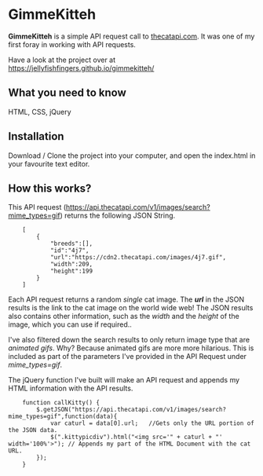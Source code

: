 # GimmeKitteh

**GimmeKitteh** is a simple API request call to [thecatapi.com](thecatapi.com). It was one of my first foray in working with API requests.

Have a look at the project over at https://jellyfishfingers.github.io/gimmekitteh/

## What you need to know
HTML, CSS, jQuery

## Installation
Download / Clone the project into your computer, and open the index.html in your favourite text editor. 

## How this works?

This API request (https://api.thecatapi.com/v1/images/search?mime_types=gif) returns the following JSON String. 

```
    [
        {
            "breeds":[],
            "id":"4j7",
            "url":"https://cdn2.thecatapi.com/images/4j7.gif",
            "width":209,
            "height":199
        }
    ]
```
Each API request returns a random _single_ cat image. The **_url_** in the JSON results is the link to the cat image on the world wide web! The JSON results also contains other information, such as the _width_ and the _height_ of the image, which you can use if required..

I've also filtered down the search results to only return image type that are _animated gifs_. Why? Because animated gifs are more more hilarious. This is included as part of the parameters I've provided in the API Request under _mime_types=gif_.

The jQuery function I've built will make an API request and appends my HTML information with the API results.

```
    function callKitty() {
        $.getJSON("https://api.thecatapi.com/v1/images/search?mime_types=gif",function(data){
            var caturl = data[0].url;   //Gets only the URL portion of the JSON data.
            $(".kittypicdiv").html("<img src='" + caturl + "' width='100%'>"); // Appends my part of the HTML Document with the cat URL.
        });
    }
```
